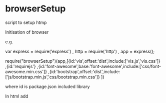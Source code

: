 # browserSetup
script to setup htmp

Initisation of browser 

e.g.


var express = require('express')
  , http = require('http')
  , app = express();

require("browserSetup")(app,[{id:'vis',offset:'dist',include:['vis.js','vis.css']}
	,{id:'requirejs'}
	,{id:'font-awesome',base:'font-awesome',include:['css/font-awesome.min.css']}
	,{id:'bootstrap',offset:'dist',include:['js/bootstrap.min.js','css/bootstrap.min.css']}
	])
  
where id is package.json included library
  
  
  In html add
    <script src="initialise"></script>
